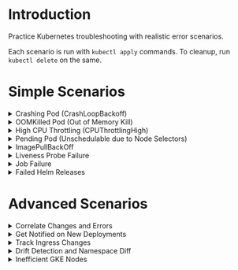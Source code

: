 # Introduction 
Practice Kubernetes troubleshooting with realistic error scenarios.

Each scenario is run with `kubectl apply` commands. To cleanup, run `kubectl delete` on the same.

# Simple Scenarios

<details>
<summary>Crashing Pod (CrashLoopBackoff)</summary>
```
kubectl apply -f https://raw.githubusercontent.com/robusta-dev/kubernetes-demos/main/crashpod/broken.yaml
```

To get notifications like below, install [Robusta](https://github.com/robusta-dev/robusta):
<img width="500" src="./example_images/crashingpod.png">
</details>


<details>
<summary>OOMKilled Pod (Out of Memory Kill)</summary>
```
kubectl apply -f https://raw.githubusercontent.com/robusta-dev/kubernetes-demos/main/oomkill/oomkill_job.yaml
```

To get notifications like below, install [Robusta](https://github.com/robusta-dev/robusta):
<img width="500" src="./example_images/oomkillpod.png">
</details>


<details>
<summary>High CPU Throttling (CPUThrottlingHigh)</summary>
Apply the following YAML and wait **15 minutes**. (CPU throttling is only an issue if it occurs for a meaningful period of time. Less than 15 minutes of throttling typically does not trigger an alert.)
```
kubectl apply -f https://raw.githubusercontent.com/robusta-dev/kubernetes-demos/main/cpu_throttling/throttling.yaml
```

To get notifications like below, install [Robusta](https://github.com/robusta-dev/robusta):
<img width="500" src="./example_images/highcputhrottling.png"> 
</details>


<details>
<summary>Pending Pod (Unschedulable due to Node Selectors)</summary>
Apply the following YAML and wait **15 minutes**. (By default, most systems only alert after pods are pending for 15 minutes. This prevents false alarms on autoscaled clusters, where it's OK for pods to be temporarily pending.)

```
kubectl apply -f https://raw.githubusercontent.com/robusta-dev/kubernetes-demos/main/pending_pods/pending_pod_node_selector.yaml
```

To get notifications like below, install [Robusta](https://github.com/robusta-dev/robusta):
<img width="500" src="./example_images/pendingpod.png">
</details>


<details>
<summary>ImagePullBackOff</summary>
```
kubectl apply -f https://raw.githubusercontent.com/robusta-dev/kubernetes-demos/main/image_pull_backoff/no_such_image.yaml 
```

To get notifications like below, install [Robusta](https://github.com/robusta-dev/robusta):
<img width="500" src="./example_images/imagepullbackoff.png">
</details>


<details>
<summary>Liveness Probe Failure</summary>
```
kubectl apply -f https://raw.githubusercontent.com/robusta-dev/kubernetes-demos/main/liveness_probe_fail/failing_liveness_probe.yaml
```

To get notifications like below, install [Robusta](https://github.com/robusta-dev/robusta):
<img width="500" src="./example_images/failedlivenessprobe.png">
</details>


<details>
<summary>Job Failure</summary>
The job will fail after 60 seconds, then attempt to run again. After two attempts, it will fail for good.
```
kubectl apply -f https://raw.githubusercontent.com/robusta-dev/kubernetes-demos/main/job_failure/job_crash.yaml
```

To get notifications like below, install [Robusta](https://github.com/robusta-dev/robusta):
<img width="500" src="./example_images/failingjobs.png">
</details>


<details>
<summary>Failed Helm Releases</summary>
Deliberately deploy a failing Helm release:

```shell
helm repo add robusta https://robusta-charts.storage.googleapis.com && helm repo update
helm install kubewatch robusta/kubewatch --set='rbac.create=true,updateStrategy.type=Error' --namespace demo-namespace
```

Upgrade the release so it succeeds:
```shell
helm upgrade kubewatch robusta/kubewatch --set='rbac.create=true' --namespace demo-namespace --create-namespace
```

Clean up by removing the release and deleting the namespace:
```shell
helm del kubewatch  --namespace demo-namespace 
kubectl delete namespace demo-namespace 
```

To get notifications like below, install [Robusta](https://github.com/robusta-dev/robusta) and setup [Helm Releases Monitoring](https://docs.robusta.dev/master/playbook-reference/triggers/helm-releases-monitoring.html) 
<img width="500" src="./example_images/helm_monitoring_kubewatch.png">
</details>


# Advanced Scenarios

<details>
<summary>Correlate Changes and Errors</summary>

Deploy a healthy pod. Then break it. 

```shell
kubectl apply -f https://raw.githubusercontent.com/robusta-dev/kubernetes-demos/main/crashpod/healthy.yaml
kubectl apply -f https://raw.githubusercontent.com/robusta-dev/kubernetes-demos/main/crashpod/broken.yaml
```
If someone else made this change, would you be able to immediately pinpoint the change that broke the application?

To get notifications like below, install [Robusta](https://github.com/robusta-dev/robusta).

<img width="500" src="./example_images/changetracking.png">
</details>

<details>
<summary>Get Notified on New Deployments</summary>
Create an nginx deployment. Then change the image tag to simulate an unexpected image tag change.

```shell
kubectl apply -f https://raw.githubusercontent.com/robusta-dev/kubernetes-demos/main/deployment_image_change/before_image_change.yaml
kubectl apply -f https://raw.githubusercontent.com/robusta-dev/kubernetes-demos/main/deployment_image_change/after_image_change.yaml
```

To get notifications like below, install [Robusta](https://github.com/robusta-dev/robusta) and [setup Kubernetes change tracking](https://docs.robusta.dev/master/tutorials/playbook-track-changes.html)

<img width="500" src="./example_images/deployment-image-change.png">
</details>


<details>
<summary>Track Ingress Changes</summary>
Create an ingress. Then changes its port and path to simulate an unexpected ingress modification.

```shell
kubectl apply -f https://raw.githubusercontent.com/robusta-dev/kubernetes-demos/main/ingress_port_path_change/before_port_path_change.yaml
kubectl apply -f https://raw.githubusercontent.com/robusta-dev/kubernetes-demos/main/ingress_port_path_change/after_port_path_change.yaml
```

To get notifications like below, install [Robusta](https://github.com/robusta-dev/robusta) and [setup Kubernetes change tracking](https://docs.robusta.dev/master/tutorials/playbook-track-changes.html)

<img width="500" src="./example_images/ingress-image-change.png">
</details>


<details>
<summary>Drift Detection and Namespace Diff</summary>
Deploy two variants of the same application in different namespaces:

```shell
kubectl apply -f https://raw.githubusercontent.com/robusta-dev/kubernetes-demos/main/namespace_drift/example.yaml
```

Can you quickly tell the difference between the `compare1` and `compare2` namespaces? What is the drift between them?

To do so with Robusta, install [Robusta](https://github.com/robusta-dev/robusta) and enable the UI.


<img width="500" src="./example_images/driftandnamespace.png">
</details>


<details>
<summary>Inefficient GKE Nodes</summary>
On GKE, nodes can reserve more than 50% of CPU for themselves. Users pay for CPU that is unavailable to applications.

Reproduction:

1. Create a default GKE cluster with autopilot disabled. Don't change any other settings.
2. Deploy the following pod:

```
kubectl apply -f https://raw.githubusercontent.com/robusta-dev/kubernetes-demos/main/gke_node_allocatable/gke_issue.yaml
```

3. Run `kubectl get pods -o wide gke-node-allocatable-issue`

The pod will be Pending. **A Pod requesting 1 CPU cannot run on an empty node with 2 CPUs!**

To see problems like this with Robusta, install [Robusta](https://github.com/robusta-dev/robusta) and enable the UI.

<img width="500" src="./example_images/highoverhead.png">
</details>

